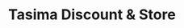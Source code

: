 ---
title: "Tasima Discount & Store"
url: /brooklyn/tasima-discount-and-store/
shop: variety store
---